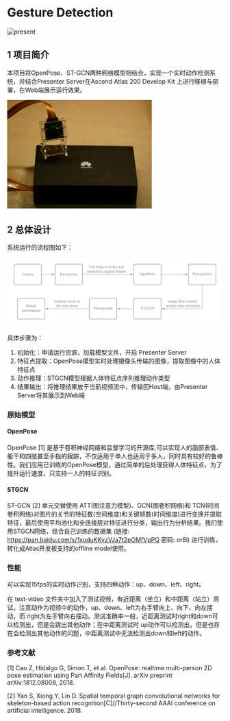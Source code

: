 # Gesture Detection

![present](./figures/present.gif)



## 1 项目简介

本项目将OpenPose、ST-GCN两种网络模型相结合，实现一个实时动作检测系统，并结合Presenter Server在Ascend Atlas 200 Develop Kit 上进行移植与部署，在Web端展示运行效果。

<img src="./figures/atlas200dk.jpg" alt="atlas200dk" style="zoom: 33%;" />



## 2 总体设计

系统运行的流程图如下：

<img src="figures/workflow.png" alt="image-20210102185120263" style="zoom:67%;" />

具体步骤为：

1. 初始化：申请运行资源，加载模型文件，开启 Presenter Server
2. 特征点提取：OpenPose模型实时处理摄像头传输的图像，提取图像中的人体特征点
3. 动作推理：STGCN模型根据人体特征点序列推理动作类型
4. 结果输出：将推理结果放于当前视频流中，传输回Host端，由Presenter Server将其展示到Web端



### 原始模型
#### OpenPose

OpenPose [1] 是基于卷积神经网络和监督学习的开源库,可以实现人的面部表情、躯干和四肢甚至手指的跟踪，不仅适用于单人也适用于多人，同时具有较好的鲁棒性。我们应用已训练的OpenPose模型，通过简单的后处理获得人体特征点，为了提升运行速度，只支持一人的特征识别。

#### STGCN

ST-GCN [2] 单元交替使用 ATT(图注意力模型)、GCN(图卷积网络)和 TCN(时间卷积网络)对图片的关节的特征数(空间维度)和关键帧数(时间维度)进行变换并提取特征，最后使用平均池化和全连接层对特征进行分类，输出行为分析结果。我们使用STGCN网络，结合自己训练的数据集 (链接: https://pan.baidu.com/s/1xuduKKvzVJa7t2pOMfVpPQ  密码: or8l) 进行训练，转化成Atlas开发板支持的offline model使用。



### 性能

可以实现15fps的实时动作识别，支持四种动作：up、down、left、right。

在 test-video 文件夹中加入了测试视频，有近距离（坐立）和中距离（站立）测试。注意动作为视频中的动作，up、down、left为右手臂向上、向下、向左摆动，而 right为左手臂向右摆动。测试准确率一般，近距离测试时right和down可以检测出，但是会跳出其他动作；在中距离测试时 up动作可以检测出，但是也存在会检测出其他动作的问题，中距离测试中无法检测出down和left的动作。



### 参考文献

[1]  Cao Z, Hidalgo G, Simon T, et al. OpenPose: realtime multi-person 2D pose estimation using Part Affinity Fields[J]. arXiv preprint arXiv:1812.08008, 2018. 

[2]  Yan S, Xiong Y, Lin D. Spatial temporal graph convolutional networks for skeleton-based action recognition[C]//Thirty-second AAAI conference on artificial intelligence. 2018.